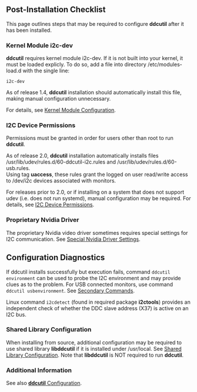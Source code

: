 ## Post-Installation Checklist 

This page outlines steps that may be required to configure **ddcutil** after it has been installed.

### Kernel Module i2c-dev 

**ddcutil** requires kernel module i2c-dev.  If it is not built into your kernel, it must be loaded explicly.
To do so, add a file into directory /etc/modules-load.d with the single line: 

~~~
i2c-dev
~~~

As of release 1.4, **ddcutil** installation should automatically install this file, making manual configuration unnecessary.

For details, see [Kernel Module Configuration](kernel_module.md). 

### I2C Device Permissions

Permissions must be granted in order for users other than root to run **ddcutil**.

As of release 2.0, **ddcutil** installation automatically installs files /usr/lib/udev/rules.d/60-ddcutil-i2c.rules and /usr/lib/udev/rules.d/60-usb.rules.  
Using tag **uaccess**, these rules grant the logged on user read/write access to /dev/i2c devices associated with monitors.

For releases prior to 2.0, or if installing on a system that does not support udev (i.e. does not run systemd), manual configuration may be required.
For details, see [I2C Device Permissions](i2c_permissions.md).

<!--
On some distributions, including Debian and Ubuntu, all /dev/i2c devices are assigned to group **i2c** by installation of required package **i2c-tools**.  All that is necessary is to add **ddcutil** users to group **i2c**: 

~~~
$ sudo usermod <user-name> -aG i2c 
~~~

If installing from some other distribution or from source, additional configuration may be required.  See [I2C Device Permissions](i2c_permissions.md).
-->

### Proprietary Nvidia Driver

The proprietary Nvidia video driver sometimes requires special settings for I2C communication.  See [Special Nvidia Driver Settings](nvidia.md).

## Configuration Diagnostics

If ddcutil installs successfully but execution fails, command `ddcutil environment`
can be used to probe the I2C environment and may provide clues as to the problem.
For USB connected monitors, use command `ddcutil usbenvironment`. See [Secondary Commands](secondary_commands.md).

Linux command `i2cdetect` (found in required package **i2ctools**) provides an
independent check of whether the DDC slave address (X37) is active on an I2C bus.


### Shared Library Configuration

When installing from source, additional configuration may be required to use shared library **libddcutil** if it is installed under /usr/local.  See [Shared Library Configuration](shared_lib_config.md).  Note that **libddcutil** is NOT required to run **ddcutil**. 

### Additional Information

See also [**ddcutil** Configuration](config.md).
